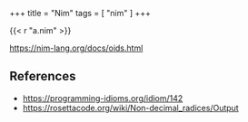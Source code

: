 +++
title = "Nim"
tags = [ "nim" ]
+++

{{< r "a.nim" >}}

<https://nim-lang.org/docs/oids.html>

## References

- <https://programming-idioms.org/idiom/142>
- <https://rosettacode.org/wiki/Non-decimal_radices/Output>
